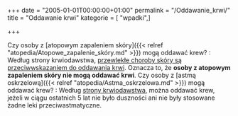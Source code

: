 +++
date = "2005-01-01T00:00:00+01:00"
permalink = "/Oddawanie_krwi/"
title = "Oddawanie krwi"
kategorie = [ "wpadki",]

+++

Czy osoby z [atopowym zapaleniem skóry]({{< relref "atopedia/Atopowe_zapalenie_skóry.md" >}}) mogą oddawać krew? : Według strony krwiodawstwa, [przewlekłe choroby skóry są przeciwwskazaniem do oddawania krwi](http://www.krwiodawstwo.pl/index.php?ac=web&webID=8&section1=45). Oznacza to, że **osoby z atopowym zapaleniem skóry nie mogą oddawać krwi**.
Czy osoby z [astmą oskrzelową]({{< relref "atopedia/Astma_oskrzelowa.md" >}}) mogą oddawać krew? : Według [strony krwiodawstwa](http://www.krwiodawstwo.pl/?status=3&id=36&dzial=4), można oddawać krew, jeżeli w ciągu ostatnich 5 lat nie było duszności ani nie były stosowane żadne leki przeciwastmatyczne.
